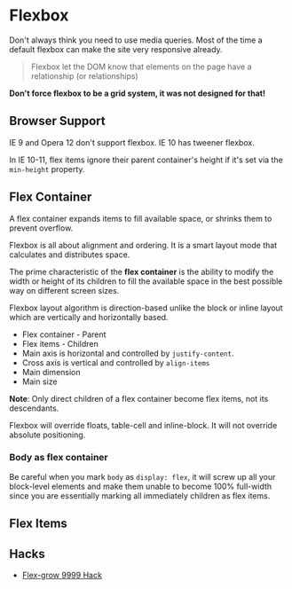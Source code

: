 # Flexbox

Don't always think you need to use media queries. Most of the time a default flexbox can make the site very responsive already.

> Flexbox let the DOM know that elements on the page have a relationship (or relationships)

**Don't force flexbox to be a grid system, it was not designed for that!**

## Browser Support

IE 9 and Opera 12 don't support flexbox. IE 10 has tweener flexbox.

In IE 10-11, flex items ignore their parent container's height if it's set via the `min-height` property.

## Flex Container

A flex container expands items to fill available space, or shrinks them to prevent overflow.

Flexbox is all about alignment and ordering. It is a smart layout mode that calculates and distributes space.

The prime characteristic of the **flex container** is the ability to modify the width or height of its children to fill the available space in the best possible way on different screen sizes.

Flexbox layout algorithm is direction-based unlike the block or inline layout which are vertically and horizontally based.

* Flex container - Parent
* Flex items - Children
* Main axis is horizontal and controlled by `justify-content`.
* Cross axis is vertical and controlled by `align-items`
* Main dimension
* Main size

**Note**: Only direct children of a flex container become flex items, not its descendants.

Flexbox will override floats, table-cell and inline-block. It will not override absolute positioning.

### Body as flex container

Be careful when you mark `body` as `display: flex`, it will screw up all your block-level elements and make them unable to become 100% full-width since you are essentially marking all immediately children as flex items.

## Flex Items

## Hacks

* [Flex-grow 9999 Hack](http://joren.co/flex-grow-9999-hack/)